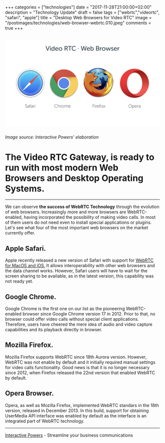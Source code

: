 +++
categories = ["technologies"]
date = "2017-11-28T21:00:00+02:00"
description = "Technology Update"
draft = false
tags = ["webrtc","videortc", "safari", "apple"]
title = "Desktop Web Browsers for Video RTC"
image = "/postimages/technologies/web-browser-webrtc.010.jpeg"
comments = true
+++

![Desktop Web Browsers](/postimages/technologies/web-browser-webrtc.010.jpeg)
---------
###### Image source: Interactive Powers' elaboration

#   The Video RTC Gateway, is ready to run with most modern Web Browsers and Desktop Operating Systems.
---
 
We can observe **the success of WebRTC Technology** through the evolution of web browsers. Increasingly more and more browsers are WebRTC-enabled, having incorporated the possibility of making video calls. In most of them users do not need even to install special applications or plugins. Let's see what four of the most important web browsers on the market currently offer.
 
##  Apple Safari.
 
Apple recently released a new version of Safari with support for [WebRTC for MacOS and iOS.](http://blog.ivrpowers.com/post/news/webrtc-safari11/) It allows interoperability with other web browsers and the data channel works. However, Safari users will have to wait for the screen sharing to be available, as in the latest version, this capability was not ready yet.
 
##  Google Chrome.
 
Google Chrome is the first one on our list as the pioneering WebRTC-enabled browser since Google Chrome version 17 in 2012. Prior to that, no browser could offer video calls without special client applications. Therefore, users have cheered the mere idea of audio and video capture capabilities and its playback directly in browser.
 
##  Mozilla Firefox.
 
Mozilla Firefox supports WebRTC since 18th Aurora version. However, WebRTC was not enable by default and it initially required manual settings for video calls functionality. Good news is that it is no longer necessary since 2012, when Firefox released the 22nd version that enabled WebRTC by default.
 
##  Opera Browser.
 
Opera, as well as Mozilla Firefox, implemented WebRTC standars in the 18th version, released in December 2013. In this build, support for obtaining UserMedia API interface was enabled by default as the interface is an integrated part of WebRTC technology.

---
[Interactive Powers](http://www.ivrpowers.com/) - Streamline your business communications




